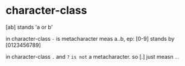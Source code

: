 # character-class
[ab] stands 'a or b'

in character-class `-` is metacharacter meas a..b, ep: [0-9] stands by [0123456789]

in character-class `.` and `?` `is not` a metacharacter. so [.] just measn `.`.
